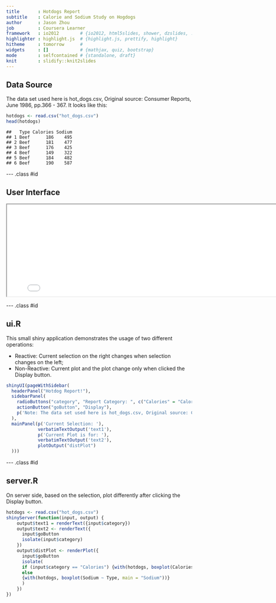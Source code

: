 ```yaml
---
title       : Hotdogs Report
subtitle    : Calorie and Sodium Study on Hogdogs
author      : Jason Zhou
job         : Coursera Learner
framework   : io2012        # {io2012, html5slides, shower, dzslides, ...}
highlighter : highlight.js  # {highlight.js, prettify, highlight}
hitheme     : tomorrow      # 
widgets     : []            # {mathjax, quiz, bootstrap}
mode        : selfcontained # {standalone, draft}
knit        : slidify::knit2slides
---
```


## Data Source  

The data set used here is hot_dogs.csv, Original source: Consumer Reports, June 1986, pp.366 - 367. 
It looks like this: 

```r
hotdogs <- read.csv("hot_dogs.csv")
head(hotdogs)
```

```
##   Type Calories Sodium
## 1 Beef      186    495
## 2 Beef      181    477
## 3 Beef      176    425
## 4 Beef      149    322
## 5 Beef      184    482
## 6 Beef      190    587
```

--- .class #id 

## User Interface
   
<iframe src='Hotdogs_Pic_6.png' width = 800px height = 250px> 
</iframe>

--- .class #id  

## ui.R
This small shiny application demonstrates the usage of two different operations: 
* Reactive: Current selection on the right changes when selection changes on the left; 
* Non-Reactive: Current plot and the plot change only when clicked the Display button.

```r
shinyUI(pageWithSidebar(
  headerPanel("Hotdog Report!"),
  sidebarPanel(
    radioButtons("category", "Report Category: ", c("Calories" = "Calories","Sodium" = "Sodium")),
    actionButton("goButton", "Display"),
    p('Note: The data set used here is hot_dogs.csv, Original source: Consumer Reports, June 1986, pp.366 - 367')
  ),
  mainPanel(p('Current Selection: '),
            verbatimTextOutput('text1'),
            p('Current Plot is for: '),
            verbatimTextOutput('text2'),
            plotOutput("distPlot")
  )))
```


--- .class #id 

## server.R
On server side, based on the selection, plot differently after clicking the Display button. 


```r
hotdogs <- read.csv("hot_dogs.csv")
shinyServer(function(input, output) {
    output$text1 = renderText({input$category})
    output$text2 <- renderText({
      input$goButton
      isolate(input$category)
    })
    output$distPlot <- renderPlot({
      input$goButton
      isolate(
      if (input$category == "Calories") {with(hotdogs, boxplot(Calories ~ Type, main = "Calories"))}
      else
      {with(hotdogs, boxplot(Sodium ~ Type, main = "Sodium"))}
      )
    })
})
```


